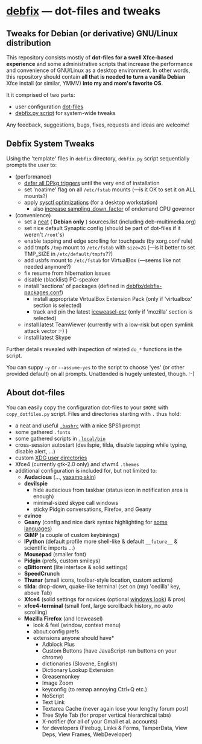 # [debfix](https://github.com/kernc/debfix) — dot-files and tweaks

## Tweaks for Debian (or derivative) GNU/Linux distribution

This repository consists mostly of **dot-files for a swell Xfce-based experience**
and some administrative scripts that increase the performance and convenience
of GNU/Linux as a desktop environment. In other words, this repository should
contain **all that is needed to turn a vanilla Debian** Xfce install (or
similar, YMMV) **into my and mom's favorite OS**.

It it comprised of two parts:
* user configuration [dot-files](https://github.com/kernc/debfix#about-dot-files)
* [debfix.py script](https://github.com/kernc/debfix#debfix-system-tweaks) for system-wide tweaks

Any feedback, suggestions, bugs, fixes, requests and ideas are welcome!

## Debfix System Tweaks

Using the 'template' files in `debfix` directory, `debfix.py` script 
sequentially prompts the user to:
* (performance)
    * [defer all DPkg triggers](http://raphaelhertzog.com/2011/05/30/trying-to-make-dpkg-triggers-more-useful-and-less-painful/) until the very end of installation
    * set 'noatime' flag on all `/etc/fstab` mounts (—is it OK to set it on ALL mounts?)
    * apply [sysctl optimizations](https://github.com/kernc/debfix/blob/master/debfix/etc_sysctl.d_debfix-desktop-performance.conf) (for a desktop workstation)
        * also [increase sampling_down_factor](http://forums.gentoo.org/viewtopic-p-6682533.html?sid=a180868bde5a91214fcf7a12e43770c6#6682533) of ondemand CPU governor
* (convenience)
    * set a [neat](http://http.debian.net/) ( **Debian only** ) sources.list (including deb-multimedia.org)
    * set nice default Synaptic config (should be part of dot-files if it weren't `/root`'s)
    * enable tapping and edge scrolling for touchpads (by xorg.conf rule)
    * add tmpfs `/tmp` mount to `/etc/fstab` with `size=2G` (—is it better to set TMP_SIZE in `/etc/default/tmpfs`??)
    * add usbfs mount to `/etc/fstab` for VirtualBox (—seems like not needed anymore?)
    * fix resume from hibernation issues
    * disable (blacklist) PC-speaker
    * install 'sections' of packages (defined in [debfix/debfix-packages.conf](https://github.com/kernc/debfix/blob/master/debfix/debfix-packages.conf))
        * install appropriate VirtualBox Extension Pack (only if 'virtualbox' section is selected)
        * track and pin the latest [iceweasel-esr](http://www.mozilla.org/en-US/firefox/organizations/) (only if 'mozilla' section is selected)
    * install latest TeamViewer (currently with a low-risk but open symlink attack vector :-) )
    * install latest Skype

Further details revealed with inspection of related `do_*` functions in the script.

You can suppy `-y` or `--assume-yes` to the script to choose 'yes' (or other
provided default) on all prompts. Unattended is hugely untested, though. :-)


## About dot-files

You can easily copy the configuration dot-files to your `$HOME` with
`copy_dotfiles.py` script.
Files and directories starting with `.` thus hold:
* a neat and useful [`.bashrc`](https://github.com/kernc/debfix/tree/master/.bashrc) with a nice $PS1 prompt
* some gathered `.fonts`
* some gathered scripts in [`.local/bin`](https://github.com/kernc/debfix/tree/master/.local/bin)
* cross-session autostart (devilspie, tilda, disable tapping while typing, disable alert, ...)
* custom [XDG user directories](https://github.com/kernc/debfix/blob/master/.config/user-dirs.dirs)
* Xfce4 (currently gtk-2.0 only) and xfwm4 `.themes`
* additional configuration is included for, but not limited to:
    * **Audacious** (..., [yaxamp skin](http://www.allwinampskins.com/yaxamp.wsz))
    * **devilspie**
        * hide audacious from taskbar (status icon in notification area is enough)
        * minimal-sized skype call windows
        * sticky Pidgin conversations, Firefox, and Geany
    * **evince**
    * **Geany** (config and nice dark syntax highlighting for [some languages](https://github.com/kernc/debfix/blob/master/.config/geany/filedefs))
    * **GiMP** (a couple of custom keybinings)
    * **IPython** (default profile more shell-like & default `__future__` & scientific imports ...)
    * **Mousepad** (smaller font)
    * **Pidgin** (prefs, custom smileys)
    * **qBittorrent** (lite interface & solid settings)
    * **SpeedCrunch**
    * **Thunar** (small icons, toolbar-style location, custom actions)
    * **tilda**: drop-down, quake-like terminal (set on (my) 'cedilla' key, above Tab)
    * **Xfce4** (solid settings for novices (optional [windows look](https://github.com/kernc/debfix/blob/master/.config/xfce4/xfconf/xfce-perchannel-xml/xfce4-panel.xml.windows)) & pros)
    * **xfce4-terminal** (small font, large scrollback history, no auto scrolling)
    * **Mozilla Firefox** (and Iceweasel)
        * look & feel (window, context menu)
        * about:config prefs
        * extensions anyone should have*
            * Adblock Plus
            * Custom Buttons (have JavaScript-run buttons on your chrome)
            * dictionaries (Slovene, English)
            * Dictionary Lookup Extension
            * Greasemonkey
            * Image Zoom
            * keyconfig (to remap annoying Ctrl+Q etc.)
            * NoScript
            * Text Link
            * Textarea Cache (never again lose your lengthy forum post)
            * Tree Style Tab (for proper vertical hierarchical tabs)
            * X-notifier (for all of your Gmail et al. accounts)
            * for developers (Firebug, Links & Forms, TamperData, View Deps, View Frames, WebDeveloper)
    